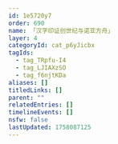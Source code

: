 ```yaml
---
id: 1e5720y7
order: 690
name: 「汉字印证创世纪与诺亚方舟」
layer: 4
categoryId: cat_p6yJicbx
tagIds:
  - tag_TRpfu-I4
  - tag_LJIAXzSO
  - tag_f6njtKDa
aliases: []
titledLinks: []
parent: ""
relatedEntries: []
timelineEvents: []
nsfw: false
lastUpdated: 1758087125
---
```


